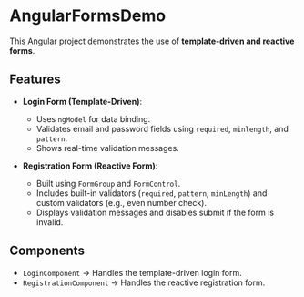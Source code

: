 # AngularFormsDemo

This Angular project demonstrates the use of **template-driven and reactive forms**.

## Features

- **Login Form (Template-Driven)**:  
  - Uses `ngModel` for data binding.  
  - Validates email and password fields using `required`, `minlength`, and `pattern`.  
  - Shows real-time validation messages.  

- **Registration Form (Reactive Form)**:  
  - Built using `FormGroup` and `FormControl`.  
  - Includes built-in validators (`required`, `pattern`, `minLength`) and custom validators (e.g., even number check).  
  - Displays validation messages and disables submit if the form is invalid.  

## Components

- `LoginComponent` → Handles the template-driven login form.  
- `RegistrationComponent` → Handles the reactive registration form.  
